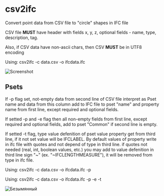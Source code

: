 # csv2ifc
Convert point data from CSV file to "circle" shapes in IFC file

CSV file **MUST** have header with fields x, y, z, optional fields - name, type, description, tag.

Also, if CSV data have non-ascii chars, then CSV **MUST** be in UTF8 encoding

Using: csv2ifc -c data.csv -o ifcdata.ifc

![Screenshot](https://user-images.githubusercontent.com/1295497/165466241-d75d7f57-e297-433f-b3ac-6f75a956b447.png)

## Psets

If -p flag set, not-empty data from second line of CSV file interpret as Pset name and data from this column add to IFC file to pset "name" and property name from first line, except required and optional fields. 

If setted -p and -e flag then all non-empty fields from first line, except required and optional fields, add to pset "Common" if second line is empty.

If setted -t flag, type value defenition of pset value property get from third line, if it not set value will be IFCLABEL. By default values of property write in ifc file with quotes and not depend of type in third line. if quotes not needed (real, int, boolean values, etc.) you may add to value defenition in third line sign "~" (ex. "~IFCLENGTHMEASURE"), it will be removed from type in ifc file.

Using: csv2ifc -c data.csv -o ifcdata.ifc -p

Using: csv2ifc -c data.csv -o ifcdata.ifc -p -e -t

![Безымянный](https://user-images.githubusercontent.com/1295497/166867925-e02fc3f7-8fe8-41f3-aed8-f11b511c5d1f.png)
